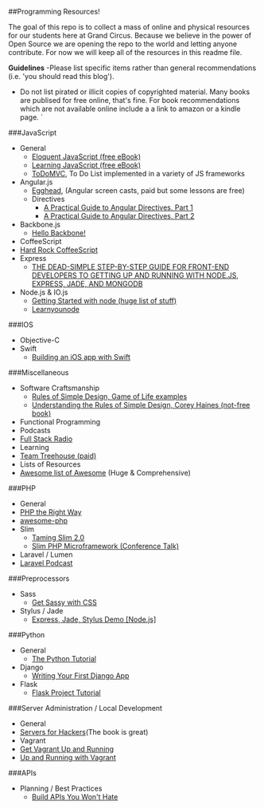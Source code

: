 ##Programming Resources!

The goal of this repo is to collect a mass of online and physical resources for our students here at Grand Circus. Because we believe in the power of Open Source we are opening the repo to the world and letting anyone contribute. For now we will keep all of the resources in this readme file.

**Guidelines**
-Please list specific items rather than general recommendations (i.e. 'you should read this blog').
- Do not list pirated or illicit copies of copyrighted material. Many books are publised for free online, that's fine. For book recommendations which are not available online include a a link to amazon or a kindle page.
`

###JavaScript
- General
  - [Eloquent JavaScript (free eBook)](http://www.eloquentjavascript.com)
  - [Learning JavaScript (free eBook)](http://addyosmani.com/resources/essentialjsdesignpatterns/book/)
  - [ToDoMVC](http://todomvc.com), To Do List implemented in a variety of JS frameworks
- Angular.js
  - [Egghead](http://egghead.io), (Angular screen casts, paid but some lessons are free)
  - Directives
    - [A Practical Guide to Angular Directives, Part 1](http://www.sitepoint.com/practical-guide-angularjs-directives/)
    - [A Practical Guide to Angular Directives, Part 2](http://www.sitepoint.com/practical-guide-angularjs-directives-part-two/)
- Backbone.js
  - [Hello Backbone!](http://arturadib.com/hello-backbonejs/)
- CoffeeScript
 - [Hard Rock CoffeeScript](http://hardrockcoffeescript.org)
- Express
  - [THE DEAD-SIMPLE STEP-BY-STEP GUIDE FOR FRONT-END DEVELOPERS TO GETTING UP AND RUNNING WITH NODE.JS, EXPRESS, JADE, AND MONGODB](http://cwbuecheler.com/web/tutorials/2013/node-express-mongo/)
- Node.js & IO.js
  - [Getting Started with node (huge list of stuff)](http://stackoverflow.com/questions/2353818/how-do-i-get-started-with-node-js)
  - [Learnyounode](https://github.com/workshopper/learnyounode)

###IOS
- Objective-C
- Swift
  - [Building an iOS app with Swift](https://www.airpair.com/swift/building-swift-app-tutorial)

###Miscellaneous
- Software Craftsmanship
  - [Rules of Simple Design, Game of Life examples](https://www.youtube.com/watch?v=ooIy0yk44t8)
  - [Understanding the Rules of Simple Design, Corey Haines (not-free book)](https://leanpub.com/4rulesofsimpledesign)
- Functional Programming
- Podcasts
 - [Full Stack Radio](http://fullstackradio.com)
- Learning
 - [Team Treehouse (paid)](https://teamtreehouse.com)
- Lists of Resources
 - [Awesome list of Awesome](https://github.com/sindresorhus/awesome) (Huge & Comprehensive)

###PHP
- General
 - [PHP the Right Way](http://www.phptherightway.com/)
 - [awesome-php](https://github.com/ziadoz/awesome-php)
- Slim
  - [Taming Slim 2.0](http://code.tutsplus.com/tutorials/taming-slim-20--net-30669)
  - [Slim PHP Microframework (Conference Talk)](https://www.youtube.com/watch?v=yEA0VWHCFac)
- Laravel / Lumen
 - [Laravel Podcast](http://www.laravelpodcast.com/)

###Preprocessors
- Sass
  - [Get Sassy with CSS](http://sassshop.com)
- Stylus / Jade
  - [Express, Jade, Stylus Demo [Node.js]](http://code.runnable.com/U_kP7TNQ2DxbGg7d/express-jade-stylus-demo-for-node-js)

###Python
- General
  - [The Python Tutorial](https://docs.python.org/2/tutorial/)
- Django
  - [Writing Your First Django App](https://docs.djangoproject.com/en/1.8/intro/tutorial01/)
- Flask
  - [Flask Project Tutorial](http://flask.pocoo.org/docs/0.10/tutorial/)

###Server Administration / Local Development
- General
 - [Servers for Hackers](https://serversforhackers.com)(The book is great)
- Vagrant
 - [Get Vagrant Up and Running](https://scotch.io/tutorials/get-vagrant-up-and-running-in-no-time)
 - [Up and Running with Vagrant](https://serversforhackers.com/video/up-and-running-with-vagrant)

###APIs
- Planning / Best Practices
  - [Build APIs You Won't Hate](https://leanpub.com/build-apis-you-wont-hate)
